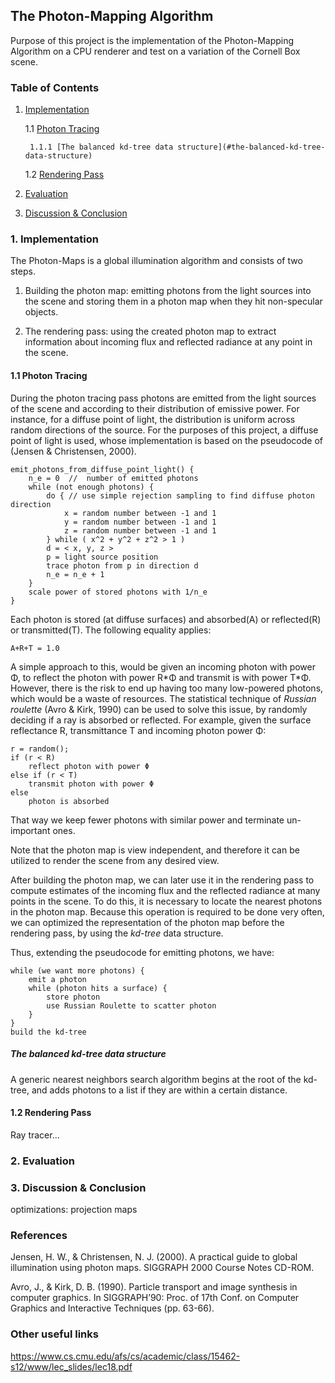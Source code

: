 ## The Photon-Mapping Algorithm

Purpose of this project is the implementation of the Photon-Mapping Algorithm on
a CPU renderer and test on a variation of the Cornell Box scene.

### Table of Contents

1. [Implementation](#implementation)

    1.1 [Photon Tracing](#photon-tracing)

        1.1.1 [The balanced kd-tree data structure](#the-balanced-kd-tree-data-structure)

    1.2 [Rendering Pass](#rendering-pass)

2. [Evaluation](#evaluation)

3. [Discussion & Conclusion](#discussion-&-conclusion)

### 1. Implementation

The Photon-Maps is a global illumination algorithm and consists of two steps.

1. Building the photon map: emitting photons from the light sources into the
   scene and storing them in a photon map when they hit non-specular objects. 

2. The rendering pass: using the created photon map to extract information about
   incoming flux and reflected radiance at any point in the scene.

#### 1.1 Photon Tracing

During the photon tracing pass photons are emitted from the light sources of
the scene and according to their distribution of emissive power. For instance,
for a diffuse point of light, the distribution is uniform across random
directions of the source. For the purposes of this project, a
diffuse point of light is used, whose implementation is based on the pseudocode
of (Jensen & Christensen, 2000).

```
emit_photons_from_diffuse_point_light() {
    n_e = 0  //  number of emitted photons
    while (not enough photons) {
        do { // use simple rejection sampling to find diffuse photon direction
            x = random number between -1 and 1
            y = random number between -1 and 1
            z = random number between -1 and 1
        } while ( x^2 + y^2 + z^2 > 1 )
        d = < x, y, z >
        p = light source position
        trace photon from p in direction d
        n_e = n_e + 1
    }
    scale power of stored photons with 1/n_e
}
```

Each photon is stored (at diffuse surfaces) and absorbed(A) or reflected(R) or
transmitted(T). The following equality applies:

    A+R+T = 1.0

A simple approach to this, would be given an incoming photon with power Φ, to
reflect the photon with power R\*Φ and transmit is with power T\*Φ.  However,
there is the risk to end up having too many low-powered photons, which would be
a waste of resources. The statistical technique of *Russian roulette* (Avro &
Kirk, 1990) can be used to solve this issue, by randomly deciding if a ray is
absorbed or reflected. For example, given the surface reflectance R,
transmittance T and incoming photon power Φ:

```
r = random();
if (r < R)
    reflect photon with power Φ
else if (r < T)
    transmit photon with power Φ
else
    photon is absorbed
```

That way we keep fewer photons with similar power and terminate un-important
ones.

Note that the photon map is view independent, and therefore it can be 
utilized to render the scene from any desired view. 

After building the photon map, we can later use it in the rendering pass to 
compute estimates of the incoming flux and the reflected radiance at
many points in the scene. To do this, it is necessary to locate the nearest
photons in the photon map. Because this operation is required to be done
very often, we can optimized the representation of the photon map before the
rendering pass, by using the *kd-tree* data structure.

Thus, extending the pseudocode for emitting photons, we have:

```
while (we want more photons) {
    emit a photon
    while (photon hits a surface) {
        store photon
        use Russian Roulette to scatter photon
    }
}
build the kd-tree 
```

##### The balanced kd-tree data structure

A generic nearest neighbors search algorithm begins at the root of the kd-
tree, and adds photons to a list if they are within a certain distance.

#### 1.2 Rendering Pass

Ray tracer... 

### 2. Evaluation

### 3. Discussion & Conclusion

optimizations: projection maps

### References

Jensen, H. W., & Christensen, N. J. (2000). A practical guide to global illumination using photon maps. SIGGRAPH 2000 Course Notes CD-ROM.

Avro, J., & Kirk, D. B. (1990). Particle transport and image synthesis in computer graphics. In SIGGRAPH’90: Proc. of 17th Conf. on Computer Graphics and Interactive Techniques (pp. 63-66).

### Other useful links

https://www.cs.cmu.edu/afs/cs/academic/class/15462-s12/www/lec_slides/lec18.pdf
